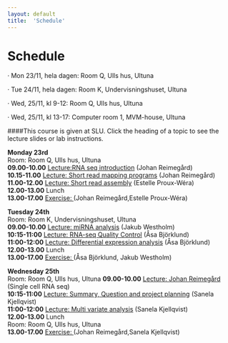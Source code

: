 ```yaml
---
layout: default
title:  'Schedule'
---
```


# Schedule
·         Mon 23/11, hela dagen: Room Q, Ulls hus, Ultuna

·         Tue 24/11, hela dagen: Room K, Undervisningshuset, Ultuna

·         Wed, 25/11, kl 9-12: Room Q, Ulls hus, Ultuna

·         Wed, 25/11, kl 13-17: Computer room 1, MVM-house, Ultuna

 
####This course is given at SLU. Click the heading of a topic to see the lecture slides or lab instructions.

**Monday 23rd**  
Room:  Room Q, Ulls hus, Ultuna  
**09.00-10.00** [Lecture:RNA seq introduction](slides/RNAseq_transcriptome_introduction_Johan_Reimegard.pdf) (Johan Reimegård)  
**10.15-11.00** [Lecture: Short read mapping programs](slides/RNA-seq_read_mapping_Johan_Reimegard.pdf) (Johan Reimegård)  
**11.00-12.00** [Lecture: Short read assembly](slides/RNAseq_transcriptome_assembly_Estelle_Proux_Wera.pdf) (Estelle Proux-Wéra)  
**12.00-13.00** Lunch  
**13.00-17.00** [Exercise: ](../labs/index) (Johan Reimegård,Estelle Proux-Wéra)  
  


**Tuesday 24th**  
Room:  Room K, Undervisningshuset, Ultuna  
**09.00-10.00** [Lecture: miRNA analysis](slides/smallRNAs_Jakub_Orzechowski_Westholm.pdf) (Jakub Westholm)  
**10:15-11:00** [Lecture: RNA-seq Quality Control](slides/RNAseqQC_Asa_Bjorklund.pdf) (Åsa Björklund)  
**11:00-12:00** [Lecture: Differential expression analysis](slides/DiffExp_Asa_Bjorklund.pdf) (Åsa Björklund)  
**12.00-13.00** Lunch  
**13.00-17.00** [Exercise: ](../labs/index)(Åsa Björklund, Jakub Westholm)  


**Wednesday 25th**  
Room:  Room Q, Ulls hus, Ultuna
**09.00-10.00** [Lecture: Johan Reimegård](slides/not_yet_available.pdf) (Single cell RNA seq)  
**10:15-11:00** [Lecture: Summary, Question and project planning](slides/not_yet_available.pdf) (Sanela Kjellqvist)  
**11:00-12:00** [Lecture: Multi variate analysis](slides/Multivariate_Analysis_Sanela_Kjellqvist.pdf) (Sanela Kjellqvist)  
**12.00-13.00** Lunch  
Room:  Room Q, Ulls hus, Ultuna  
**13.00-17.00** [Exercise: ](../labs/index) (Johan Reimegård,Sanela Kjellqvist)  

